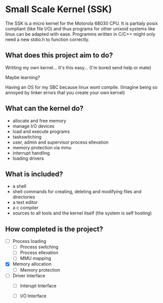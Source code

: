 # **S**mall **S**cale **K**ernel (SSK)

The SSK is a micro kernel for the Motorola 68030 CPU. It is partialy posix compliant (like file I/O) and thus programs for other unixoid systems like linux can be adapted with ease. Programms written in C/C++ might only need a new stdio.h to function correctly.

## What does this project aim to do?

Writting my own kernel... It's this easy... (I'm bored send help or mate)

Maybe learning?

Having an OS for my SBC because linux wont compile. (Imagine being so annoyed by linker errors that you create your own kernel)

## What can the kernel do?

- allocate and free memory
- manage I/O devices
- load and execute programs
- taskswitching
- user, admin and supervisor process ellevation
- memory protection via mmu
- interrupt handling
- loading drivers

## What is included?

- a shell
- shell commands for creating, deleting and modifying files and directories
- a text editor
- a c compiler
- sources to all tools and the kernel itself (the system is self hosting)

## How completed is the project?

- [ ] Process loading
  - [ ] Process switching
  - [ ] Process ellevation
  - [ ] MMU mapping
- [x] Memory allocation
  - [ ] Memory protection
- [ ] Driver interface
  - [ ] Interupt Interface
  - [ ] I/O Interface


